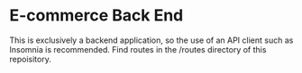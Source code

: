 # E-commerce Back End

This is exclusively a backend application, so the use of an API client such as Insomnia is recommended. Find routes in the /routes directory of this repoisitory.
